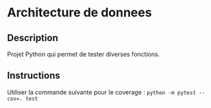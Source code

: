 # Architecture de donnees

## Description
Projet Python qui permet de tester diverses fonctions.

## Instructions
Utiliser la commande suivante pour le coverage : `python -m pytest --cov=. test`
